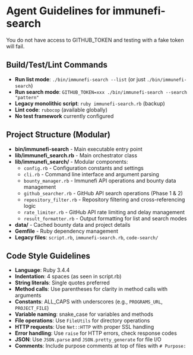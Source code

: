 # Agent Guidelines for immunefi-search

You do not have access to GITHUB_TOKEN and testing with a fake token will fail.

## Build/Test/Lint Commands
- **Run list mode**: `./bin/immunefi-search --list` (or just `./bin/immunefi-search`)
- **Run search mode**: `GITHUB_TOKEN=xxx ./bin/immunefi-search --search "pattern"`
- **Legacy monolithic script**: `ruby immunefi-search.rb` (backup)
- **Lint code**: `rubocop` (available globally)
- **No test framework** currently configured

## Project Structure (Modular)
- **bin/immunefi-search** - Main executable entry point
- **lib/immunefi_search.rb** - Main orchestrator class
- **lib/immunefi_search/** - Modular components:
  - `config.rb` - Configuration constants and settings
  - `cli.rb` - Command line interface and argument parsing
  - `bounty_manager.rb` - Immunefi API operations and bounty data management
  - `github_searcher.rb` - GitHub API search operations (Phase 1 & 2)
  - `repository_filter.rb` - Repository filtering and cross-referencing logic
  - `rate_limiter.rb` - GitHub API rate limiting and delay management
  - `result_formatter.rb` - Output formatting for list and search modes
- **data/** - Cached bounty data and project details
- **Gemfile** - Ruby dependency management
- **Legacy files**: `script.rb`, `immunefi-search.rb`, `code-search/`

## Code Style Guidelines
- **Language**: Ruby 3.4.4
- **Indentation**: 4 spaces (as seen in script.rb)
- **String literals**: Single quotes preferred
- **Method calls**: Use parentheses for clarity in method calls with arguments
- **Constants**: ALL_CAPS with underscores (e.g., `PROGRAMS_URL`, `PROJECT_FILE`)
- **Variable naming**: snake_case for variables and methods
- **File operations**: Use `FileUtils` for directory operations
- **HTTP requests**: Use `Net::HTTP` with proper SSL handling
- **Error handling**: Use `raise` for HTTP errors, check response codes
- **JSON**: Use `JSON.parse` and `JSON.pretty_generate` for file I/O
- **Comments**: Include purpose comments at top of files with `# Purpose:`
